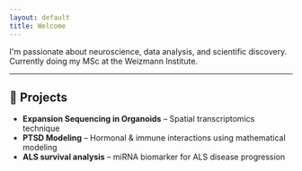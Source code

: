 ```yaml
---
layout: default
title: Welcome
---
```


I'm passionate about neuroscience, data analysis, and scientific discovery.  
Currently doing my MSc at the Weizmann Institute.

---

## 🚀 Projects

- **Expansion Sequencing in Organoids** – Spatial transcriptomics technique  
- **PTSD Modeling** – Hormonal & immune interactions using mathematical modeling  
- **ALS survival analysis** – miRNA biomarker for ALS disease progression
